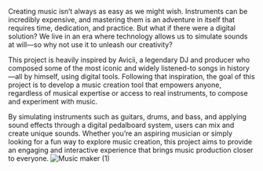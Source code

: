 Creating music isn’t always as easy as we might wish. Instruments can be incredibly expensive, and mastering them is an adventure in itself that requires time, dedication, and practice. But what if there were a digital solution? We live in an era where technology allows us to simulate sounds at will—so why not use it to unleash our creativity?

This project is heavily inspired by Avicii, a legendary DJ and producer who composed some of the most iconic and widely listened-to songs in history—all by himself, using digital tools. Following that inspiration, the goal of this project is to develop a music creation tool that empowers anyone, regardless of musical expertise or access to real instruments, to compose and experiment with music.

By simulating instruments such as guitars, drums, and bass, and applying sound effects through a digital pedalboard system, users can mix and create unique sounds. Whether you’re an aspiring musician or simply looking for a fun way to explore music creation, this project aims to provide an engaging and interactive experience that brings music production closer to everyone.
![Music maker (1)](https://github.com/user-attachments/assets/a8aa1e89-74b9-4a72-9dca-4e55090db5f1)
